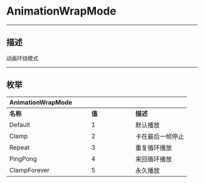 # AnimationWrapMode

------------------------------------------------------------------------------------------
## 描述

动画环绕模式

------------------------------------------------------------------------------------------
## 枚举

|<div style="width:200px">AnimationWrapMode</div>|<div style="width:100px"></div>|<div style="width:100px"></div>|
|:---|:---|:---|
|**名称**|**值**|**描述**|
|Default|1|默认播放|
|Clamp|2|卡在最后一帧停止|
|Repeat|3|重复循环播放|
|PingPong|4|来回循环播放|
|ClampForever|5|永久播放|
